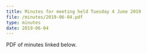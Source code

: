 ```yaml
---
title: Minutes for meeting held Tuesday 4 June 2019
file: /minutes/2019-06-04.pdf
type: minutes
date: 2019-06-04
---
```


PDF of minutes linked below.
